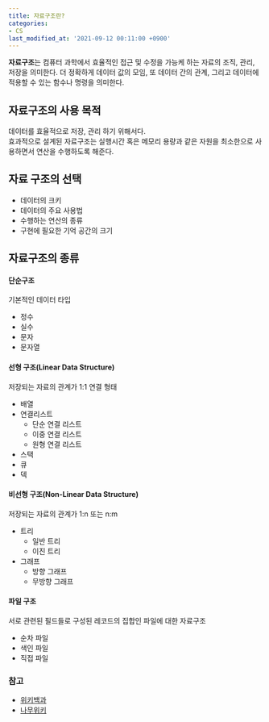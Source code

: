 ```yaml
---
title: 자료구조란?
categories:
- CS
last_modified_at: '2021-09-12 00:11:00 +0900'
---
```


**자료구조**는 컴퓨터 과학에서 효율적인 접근 및 수정을 가능케 하는 자료의 조직, 관리, 저장을 의미한다. 더 정확하게 데이터 값의 모임, 또 데이터 간의 관계, 그리고 데이터에 적용할 수 있는 함수나 명령을 의미한다.

## 자료구조의 사용 목적
데이터를 효율적으로 저장, 관리 하기 위해서다.   
효과적으로 설계된 자료구조는 실행시간 혹은 메모리 용량과 같은 자원을 최소한으로 사용하면서 연산을 수행하도록 해준다.

## 자료 구조의 선택
* 데이터의 크키
* 데이터의 주요 사용법
* 수행하는 연산의 종류
* 구현에 필요한 기억 공간의 크기

## 자료구조의 종류
#### 단순구조
기본적인 데이터 타입
* 정수
* 실수
* 문자
* 문자열

#### 선형 구조(Linear Data Structure)
저장되는 자료의 관계가 1:1 연결 형태
* 배열
* 연결리스트
	* 단순 연결 리스트
	* 이중 연결 리스트
	* 원형 연결 리스트
* 스택
* 큐
* 덱

#### 비선형 구조(Non-Linear Data Structure)
저장되는 자료의 관계가 1:n 또는 n:m
* 트리
	* 일반 트리
	* 이진 트리
* 그래프
	* 방향 그래프
	* 무방향 그래프
	
#### 파일 구조
서로 관련된 필드들로 구성된 레코드의 집합인 파일에 대한 자료구조
* 순차 파일
* 색인 파일
* 직접 파일

### 참고
* [위키백과](https://ko.wikipedia.org/wiki/%EC%9E%90%EB%A3%8C_%EA%B5%AC%EC%A1%B0)
* [나무위키](https://namu.wiki/w/%EC%9E%90%EB%A3%8C%EA%B5%AC%EC%A1%B0)
